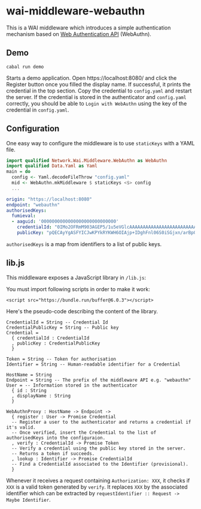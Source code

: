 wai-middleware-webauthn
====

This is a WAI middleware which introduces a simple authentication mechanism
based on [Web Authentication API](https://developer.mozilla.org/en-US/docs/Web/API/Web_Authentication_API) (WebAuthn).

Demo
----

```
cabal run demo
```

Starts a demo application. Open https://localhost:8080/ and click the Register button once you filled the display name.
If successful, it prints the credential in the top section. Copy the credential to `config.yaml` and restart the server.
If the credential is stored in the authenticator and `config.yaml` correctly, you should be able to `Login with WebAuthn` using the key of the credential in `config.yaml`.

Configuration
----

One easy way to configure the middleware is to use `staticKeys` with a YAML file.

```haskell
import qualified Network.Wai.Middleware.WebAuthn as WebAuthn
import qualified Data.Yaml as Yaml
main = do
  config <- Yaml.decodeFileThrow "config.yaml"
  mid <- WebAuthn.mkMiddleware $ staticKeys <$> config
  ...
```

```yaml
origin: "https://localhost:8080"
endpoint: "webauthn"
authorisedKeys:
  fumieval:
  - aaguid: '0000000000000000000000000000'
    credentialId: "0IMo2OFRmM903AGEP5/1u5eVGlcAAAAAAAAAAAAAAAAAAAAAAAAAAAAAAAAAAAAAAAAAAAAAAAAAAAAAAAAAAAAAAAAAAA=="
    publicKey: "pQECAyYgASFYICJwKPYkRYKWH6OIAjp+IDghFnl06S0iSGjxn/arBp0OIlggoJmTH1ZaVWCrn3A2b+wZx4/mVePRFowKujU5xXmafJY="
```

`authorisedKeys` is a map from identifiers to a list of public keys.

lib.js
----
This middleware exposes a JavaScript library in `/lib.js`:

You must import following scripts in order to make it work:

```
<script src="https://bundle.run/buffer@6.0.3"></script>
```

Here's the pseudo-code describing the content of the library.

```
CredentialId = String -- Credential Id
CredentialPublicKey = String -- Public key
Credential =
  { credentialId : CredentialId
  , publicKey : CredentialPublicKey
  }

Token = String -- Token for authorisation
Identifier = String -- Human-readable identifier for a Credential

HostName = String
Endpoint = String -- The prefix of the middleware API e.g. "webauthn"
User = -- Information stored in the authenticator
  { id : String
  , displayName : String
  }

WebAuthnProxy : HostName -> Endpoint ->
  { register : User -> Promise Credential
  -- Register a user to the authenticator and returns a credential if it's valid.
  -- Once verified, insert the Credential to the list of authorisedKeys into the configuraion.
  , verify : CredentialId -> Promise Token
  -- Verify a credential using the public key stored in the server.
  -- Returns a token if succeeds.
  , lookup : Identifier -> Promise CredentialId
  -- Find a CredentialId associated to the Identifier (provisional).
  }
```

Whenever it receives a request containing `Authorization: XXX`, it checks if `XXX` is a valid token generated by `verify`.
It replaces `XXX` by the associated identifier which can be extracted by `requestIdentifier :: Request -> Maybe Identifier`.
